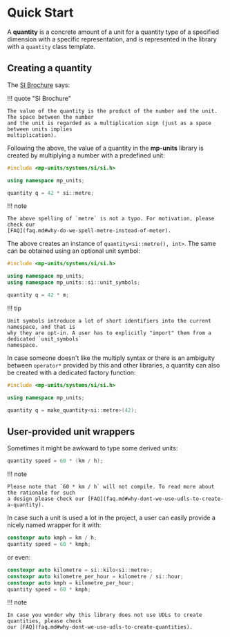 # Quick Start

A **quantity** is a concrete amount of a unit for a quantity type of a specified dimension with a
specific representation, and is represented in the library with a `quantity` class template.


## Creating a quantity

The [SI Brochure](../appendix/references.md#SIBrochure) says:

!!! quote "SI Brochure"

    The value of the quantity is the product of the number and the unit. The space between the number
    and the unit is regarded as a multiplication sign (just as a space between units implies
    multiplication).


Following the above, the value of a quantity in the **mp-units** library is created by multiplying
a number with a predefined unit:

```cpp
#include <mp-units/systems/si/si.h>

using namespace mp_units;

quantity q = 42 * si::metre;
```

!!! note

    The above spelling of `metre` is not a typo. For motivation, please check our
    [FAQ](faq.md#why-do-we-spell-metre-instead-of-meter).

The above creates an instance of `quantity<si::metre(), int>`. The same can be obtained using
an optional unit symbol:

```cpp
#include <mp-units/systems/si/si.h>

using namespace mp_units;
using namespace mp_units::si::unit_symbols;

quantity q = 42 * m;
```

!!! tip

    Unit symbols introduce a lot of short identifiers into the current namespace, and that is
    why they are opt-in. A user has to explicitly "import" them from a dedicated `unit_symbols`
    namespace.

In case someone doesn't like the multiply syntax or there is an ambiguity between `operator*`
provided by this and other libraries, a quantity can also be created with a dedicated factory
function:

```cpp
#include <mp-units/systems/si/si.h>

using namespace mp_units;

quantity q = make_quantity<si::metre>(42);
```


## User-provided unit wrappers

Sometimes it might be awkward to type some derived units:

```cpp
quantity speed = 60 * (km / h);
```

!!! note

    Please note that `60 * km / h` will not compile. To read more about the rationale for such
    a design please check our [FAQ](faq.md#why-dont-we-use-udls-to-create-a-quantity).

In case such a unit is used a lot in the project, a user can easily provide a nicely named
wrapper for it with:

```cpp
constexpr auto kmph = km / h;
quantity speed = 60 * kmph;
```

or even:

```cpp
constexpr auto kilometre = si::kilo<si::metre>;
constexpr auto kilometre_per_hour = kilometre / si::hour;
constexpr auto kmph = kilometre_per_hour;
quantity speed = 60 * kmph;
```

!!! note

    In case you wonder why this library does not use UDLs to create quantities, please check
    our [FAQ](faq.md#why-dont-we-use-udls-to-create-quantities).
